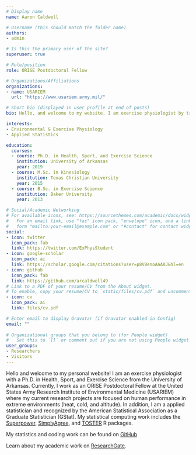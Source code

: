 ```yaml
---
# Display name
name: Aaron Caldwell

# Username (this should match the folder name)
authors:
- admin

# Is this the primary user of the site?
superuser: true

# Role/position
role: ORISE Postdoctoral Fellow

# Organizations/Affiliations
organizations:
- name: USARIEM
  url: "https://www.usariem.army.mil/"

# Short bio (displayed in user profile at end of posts)
bio: Hello, and welcome to my website. I am exercise physiologist by training and also work as an applied statistician (Graduate Statistician by the American Statistical Association).

interests:
- Environmental & Exercise Physiology
- Applied Statistics

education:
  courses:
  - course: Ph.D. in Health, Sport, and Exercise Science
    institution: University of Arkansas
    year: 2019
  - course: M.Sc. in Kinesiology
    institution: Texas Christian University
    year: 2015
  - course: B.Sc. in Exercise Science
    institution: Baker University
    year: 2013

# Social/Academic Networking
# For available icons, see: https://sourcethemes.com/academic/docs/widgets/#icons
#   For an email link, use "fas" icon pack, "envelope" icon, and a link in the
#   form "mailto:your-email@example.com" or "#contact" for contact widget.
social:
- icon: twitter
  icon_pack: fab
  link: https://twitter.com/ExPhysStudent
- icon: google-scholar
  icon_pack: ai
  link: https://scholar.google.com/citations?user=p8VBenoAAAAJ&hl=en
- icon: github
  icon_pack: fab
  link: https://github.com/arcaldwell49
# Link to a PDF of your resume/CV from the About widget.
# To enable, copy your resume/CV to `static/files/cv.pdf` and uncomment the lines below.  
- icon: cv
  icon_pack: ai
  link: files/cv.pdf

# Enter email to display Gravatar (if Gravatar enabled in Config)
email: ""
  
# Organizational groups that you belong to (for People widget)
#   Set this to `[]` or comment out if you are not using People widget.  
user_groups:
- Researchers
- Visitors
---
```


Hello and welcome to my personal website! I am an exercise physiologist with a Ph.D. in Health, Sport, and Exercise Science from the University of Arkansas. Currently, I work as an ORISE Postdoctoral Fellow at the United States Army Research Institute of Environmental Medicine (USARIEM) where my current research projects are focused on human performance in extreme environments (heat, cold, and altitude). In addition, I am a applied statistician and recognized by the American Statistical Association as a Graduate Statistician (GStat). My statistical computing work includes the [Superpower](https://aaroncaldwell.us/Superpower), [SimplyAgree](https://aaroncaldwell.us/SimplyAgree), and [TOSTER](https://aaroncaldwell.us/TOSTERpkg) R packages.

My statistics and coding work can be found on [GitHub](https://github.com/arcaldwell49)

Learn about my academic work on [ResearchGate](https://researchgate.net/profile/Aaron_Caldwell).

